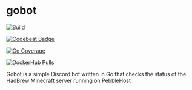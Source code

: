 # gobot
[![Build][gh-actions-image]][gh-actions-url]

[![Codebeat Badge][codebeat-image]][codebeat-url]

[![Go Coverage][coverage-image]][coverage-url]

[![DockerHub Pulls][dockerhub-pulls-image]][dockerhub-url]


Gobot is a simple Discord bot written in Go that checks the status of the HadBrew Minecraft server running on PebbleHost

[gh-actions-image]: https://github.com/awayfromserver/gobot/workflows/Go%20Builder/badge.svg?branch=main
[gh-actions-url]: https://github.com/awayfromserver/gobot/actions?workflow=Go%20Builder&branch=main

[codebeat-image]: https://codebeat.co/badges/c5af66ea-68e5-4b2a-9826-96ddfcbfa513
[codebeat-url]: https://codebeat.co/projects/github-com-awayfromserver-gobot-main

[coverage-image]: https://github.com/USER/REPO/wiki/coverage.svg
[coverage-url]: https://raw.githack.com/wiki/USER/REPO/coverage.html

[dockerhub-pulls-image]: https://img.shields.io/docker/pulls/awayfromserver/gobot.svg
[dockerhub-url]: https://hub.docker.com/r/awayfromserver/gobot
